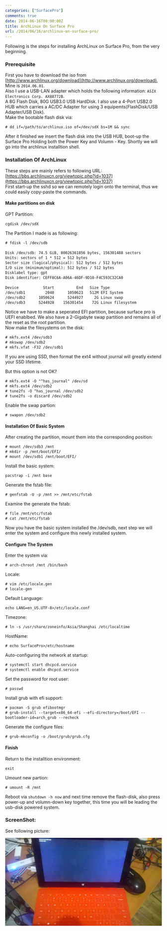 ```yaml
---
categories: ["SurfacePro"]
comments: true
date: 2014-06-16T00:00:00Z
title: ArchLinux On Surface Pro
url: /2014/06/16/archlinux-on-surface-pro/
---
```


Following is the steps for installing ArchLinux on Surface Pro, from the very beginning.    
### Prerequisite
First you have to download the iso from [http://www.archlinux.org/download](http://www.archlinux.org/download), Mine is `2014.06.01`.    
Also I use a USB-LAN adapter which holds the following information:   `ASIX Electronics Corp. AX88772B`.     
A 8G Flash Disk, 80G USB3.0 USB HardDisk. I also use a 4-Port USB2.0 HUB which carries a AC/DC Adapter for using 3 equipemts(FlashDisk/USB Adapter/USB Disk).    
Make the bootable flash disk via:    

```
# dd if=/path/to/archlinux.iso of=/dev/sdX bs=1M && sync

```
After it finished we insert the flash disk into the USB HUB, boot-up the Surface Pro Holding both the Power Key and Volumn - Key. Shortly we will go into the archlinux installtion shell.     
### Installation Of ArchLinux
These steps are mainly refers to following URL:    
[https://bbs.archlinuxcn.org/viewtopic.php?id=1037](https://bbs.archlinuxcn.org/viewtopic.php?id=1037)     
First start-up the sshd so we can remotely login onto the terminal, thus we could easily copy-paste the commands.     

#### Make partitions on disk
GPT Partition:    

```
cgdisk /dev/sdX

```
The Partition I made is as following:   

```
# fdisk -l /dev/sdb

Disk /dev/sdb: 74.5 GiB, 80026361856 bytes, 156301488 sectors
Units: sectors of 1 * 512 = 512 bytes
Sector size (logical/physical): 512 bytes / 512 bytes
I/O size (minimum/optimal): 512 bytes / 512 bytes
Disklabel type: gpt
Disk identifier: CEFF8C6A-A06A-46DF-9D10-F4C593C32CA0

Device           Start          End   Size Type
/dev/sdb1         2048      1050623   512M EFI System
/dev/sdb2      1050624      5244927     2G Linux swap
/dev/sdb3      5244928    156301454    72G Linux filesystem

```
Notice we have to make a seperated EFI partition, because surface pro is UEFI enablbed. We also have a 2-Gigabyte swap partition and remains all of the reset as the root partition.   
Now make the filesystems on the disk:   

```
# mkfs.ext4 /dev/sdb3
# mkswap /dev/sdb2
# mkfs.vfat -F32 /dev/sdb1 
```

If you are using SSD, then format the ext4 without journal will greatly extend your SSD
lifetime.    

But this option is not OK?    

```
# mkfs.ext4 -O "^has_journal" /dev/sd
# mkfs.ext4 /dev/sdb2
# tune2fs -O ^has_journal /dev/sdb2
# tune2fs -o discard /dev/sdb2
```

Enable the swap partion:    

```
# swapon /dev/sdb2 

```

#### Installation Of Basic System
After creating the partition, mount them into the corresponding position:    

```
# mount /dev/sdb3 /mnt
# mkdir -p /mnt/boot/EFI/
# mount /dev/sdb1 /mnt/boot/EFI/

```
Install the basic system: 

```
pacstrap -i /mnt base

```
Generate the fstab file:    

```
# genfstab -U -p /mnt >> /mnt/etc/fstab

```
Examine the generate the fstab:    

```
# file /mnt/etc/fstab 
# cat /mnt/etc/fstab

```
Now you have the basic system installed the /dev/sdb, next step we will enter the system and configure this newly installed system.   
#### Configure The System
Enter the system via:    

```
# arch-chroot /mnt /bin/bash

```
Locale:   

```
# vim /etc/locale.gen
# locale-gen

```
Default Language:   

```
echo LANG=en_US.UTF-8>/etc/locale.conf

```
Timezone:   

```
# ln -s /usr/share/zoneinfo/Asia/Shanghai /etc/localtime

```
HostName:    

```
# echo SurfacePro>/etc/hostname

```
Auto-configuring the network at startup:     

```
# systemctl start dhcpcd.service
# systemctl enable dhcpcd.service    

```
Set the password for root user:    

```
# passwd

```
Install grub with efi support:   

```
# pacman -S grub efibootmgr
# grub-install --target=x86_64-efi --efi-directory=/boot/EFI --bootloader-id=arch_grub --recheck

```
Generate the configure files:    

```
# grub-mkconfig -o /boot/grub/grub.cfg

```
#### Finish
Return to the installtion environment:    

```
exit

```
Umount new partion:    

```
# umount -R /mnt

```
Reboot via `shutdown -h now` and next time remove the flash-disk, also press power-up and volumn-down key together, this time you will be leading the usb-disk powered system.     

### ScreenShot:   
See following picture:    

![/images/surfacepro1.jpg](/images/surfacepro1.jpg)      



